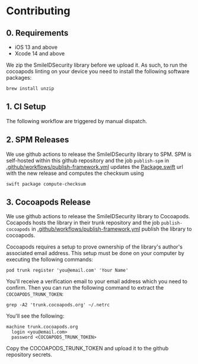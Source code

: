 # Contributing

## 0. Requirements

- iOS 13 and above
- Xcode 14 and above

We zip the SmileIDSecurity library before we upload it. As such, to run the cocoapods linting on your device you need to install the following software packages: 

```
brew install unzip
```

## 1. CI Setup

The following workflow are triggered by manual dispatch.

## 2. SPM Releases
We use github actions to release the SmileIDSecurity library to SPM. SPM is self-hosted within this github repository and the job `publish-spm` in [.github/workflows/publish-framework.yml](https://github.com/smileidentity/smile-id-security/blob/main/.github/workflows/publish-framework.yml) updates the [Package.swift](https://github.com/smileidentity/smile-id-security/blob/main/Package.swift) url with the new release and computes the checksum using 

```
swift package compute-checksum
```

## 3. Cocoapods Release
We use github actions to release the SmileIDSecurity library to Cocoapods. Cocapods hosts the library in their trunk repository and the job `publish-cocoapods` in [.github/workflows/publish-framework.yml](https://github.com/smileidentity/smile-id-security/blob/main/.github/workflows/publish-framework.yml) publish the library to cocoapods.

Cocoapods requires a setup to prove ownership of the library's author's associated email address. This setup must be done on your computer by executing the following commands:

```
pod trunk register 'you@email.com' 'Your Name'
```
You'll receive a verification email to your email address which you need to confirm. Then you can run the following command to extract the `COCOAPODS_TRUNK_TOKEN`:

```
grep -A2 'trunk.cocoapods.org' ~/.netrc
```

You'll see the following:

```
machine trunk.cocoapods.org
  login <you@email.com>
  password <COCOAPODS_TRUNK_TOKEN>
```

Copy the COCOAPODS_TRUNK_TOKEN and upload it to the github repository secrets.


